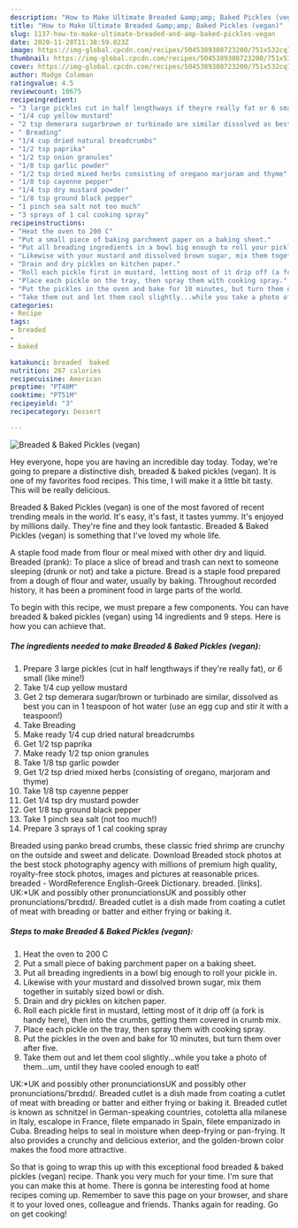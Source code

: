 ```yaml
---
description: "How to Make Ultimate Breaded &amp;amp; Baked Pickles (vegan)"
title: "How to Make Ultimate Breaded &amp;amp; Baked Pickles (vegan)"
slug: 1137-how-to-make-ultimate-breaded-and-amp-baked-pickles-vegan
date: 2020-11-28T11:38:59.023Z
image: https://img-global.cpcdn.com/recipes/5045389308723200/751x532cq70/breaded-baked-pickles-vegan-recipe-main-photo.jpg
thumbnail: https://img-global.cpcdn.com/recipes/5045389308723200/751x532cq70/breaded-baked-pickles-vegan-recipe-main-photo.jpg
cover: https://img-global.cpcdn.com/recipes/5045389308723200/751x532cq70/breaded-baked-pickles-vegan-recipe-main-photo.jpg
author: Madge Coleman
ratingvalue: 4.5
reviewcount: 10675
recipeingredient:
- "3 large pickles cut in half lengthways if theyre really fat or 6 small like mine"
- "1/4 cup yellow mustard"
- "2 tsp demerara sugarbrown or turbinado are similar dissolved as best you can in 1 teaspoon of hot water use an egg cup and stir it with a teaspoon"
- " Breading"
- "1/4 cup dried natural breadcrumbs"
- "1/2 tsp paprika"
- "1/2 tsp onion granules"
- "1/8 tsp garlic powder"
- "1/2 tsp dried mixed herbs consisting of oregano marjoram and thyme"
- "1/8 tsp cayenne pepper"
- "1/4 tsp dry mustard powder"
- "1/8 tsp ground black pepper"
- "1 pinch sea salt not too much"
- "3 sprays of 1 cal cooking spray"
recipeinstructions:
- "Heat the oven to 200 C"
- "Put a small piece of baking parchment paper on a baking sheet."
- "Put all breading ingredients in a bowl big enough to roll your pickle in."
- "Likewise with your mustard and dissolved brown sugar, mix them together in suitably sized bowl or dish."
- "Drain and dry pickles on kitchen paper."
- "Roll each pickle first in mustard, letting most of it drip off (a fork is handy here), then into the crumbs, getting them covered in crumb mix."
- "Place each pickle on the tray, then spray them with cooking spray."
- "Put the pickles in the oven and bake for 10 minutes, but turn them over after five."
- "Take them out and let them cool slightly...while you take a photo of them...um, until they have cooled enough to eat!"
categories:
- Recipe
tags:
- breaded
- 
- baked

katakunci: breaded  baked 
nutrition: 267 calories
recipecuisine: American
preptime: "PT40M"
cooktime: "PT51M"
recipeyield: "3"
recipecategory: Dessert

---
```



![Breaded &amp; Baked Pickles (vegan)](https://img-global.cpcdn.com/recipes/5045389308723200/751x532cq70/breaded-baked-pickles-vegan-recipe-main-photo.jpg)

Hey everyone, hope you are having an incredible day today. Today, we're going to prepare a distinctive dish, breaded &amp; baked pickles (vegan). It is one of my favorites food recipes. This time, I will make it a little bit tasty. This will be really delicious.

Breaded &amp; Baked Pickles (vegan) is one of the most favored of recent trending meals in the world. It's easy, it's fast, it tastes yummy. It's enjoyed by millions daily. They're fine and they look fantastic. Breaded &amp; Baked Pickles (vegan) is something that I've loved my whole life.

A staple food made from flour or meal mixed with other dry and liquid. Breaded (prank): To place a slice of bread and trash can next to someone sleeping (drunk or not) and take a picture. Bread is a staple food prepared from a dough of flour and water, usually by baking. Throughout recorded history, it has been a prominent food in large parts of the world.


To begin with this recipe, we must prepare a few components. You can have breaded &amp; baked pickles (vegan) using 14 ingredients and 9 steps. Here is how you can achieve that.

<!--inarticleads1-->

##### The ingredients needed to make Breaded &amp; Baked Pickles (vegan):

1. Prepare 3 large pickles (cut in half lengthways if they&#39;re really fat), or 6 small (like mine!)
1. Take 1/4 cup yellow mustard
1. Get 2 tsp demerara sugar/brown or turbinado are similar, dissolved as best you can in 1 teaspoon of hot water (use an egg cup and stir it with a teaspoon!)
1. Take  Breading
1. Make ready 1/4 cup dried natural breadcrumbs
1. Get 1/2 tsp paprika
1. Make ready 1/2 tsp onion granules
1. Take 1/8 tsp garlic powder
1. Get 1/2 tsp dried mixed herbs (consisting of oregano, marjoram and thyme)
1. Take 1/8 tsp cayenne pepper
1. Get 1/4 tsp dry mustard powder
1. Get 1/8 tsp ground black pepper
1. Take 1 pinch sea salt (not too much!)
1. Prepare 3 sprays of 1 cal cooking spray


Breaded using panko bread crumbs, these classic fried shrimp are crunchy on the outside and sweet and delicate. Download Breaded stock photos at the best stock photography agency with millions of premium high quality, royalty-free stock photos, images and pictures at reasonable prices. breaded - WordReference English-Greek Dictionary. breaded. [links]. UK:*UK and possibly other pronunciationsUK and possibly other pronunciations/ˈbrɛdɪd/. Breaded cutlet is a dish made from coating a cutlet of meat with breading or batter and either frying or baking it. 

<!--inarticleads2-->

##### Steps to make Breaded &amp; Baked Pickles (vegan):

1. Heat the oven to 200 C
1. Put a small piece of baking parchment paper on a baking sheet.
1. Put all breading ingredients in a bowl big enough to roll your pickle in.
1. Likewise with your mustard and dissolved brown sugar, mix them together in suitably sized bowl or dish.
1. Drain and dry pickles on kitchen paper.
1. Roll each pickle first in mustard, letting most of it drip off (a fork is handy here), then into the crumbs, getting them covered in crumb mix.
1. Place each pickle on the tray, then spray them with cooking spray.
1. Put the pickles in the oven and bake for 10 minutes, but turn them over after five.
1. Take them out and let them cool slightly...while you take a photo of them...um, until they have cooled enough to eat!


UK:*UK and possibly other pronunciationsUK and possibly other pronunciations/ˈbrɛdɪd/. Breaded cutlet is a dish made from coating a cutlet of meat with breading or batter and either frying or baking it. Breaded cutlet is known as schnitzel in German-speaking countries, cotoletta alla milanese in Italy, escalope in France, filete empanado in Spain, filete empanizado in Cuba. Breading helps to seal in moisture when deep-frying or pan-frying. It also provides a crunchy and delicious exterior, and the golden-brown color makes the food more attractive. 

So that is going to wrap this up with this exceptional food breaded &amp; baked pickles (vegan) recipe. Thank you very much for your time. I'm sure that you can make this at home. There is gonna be interesting food at home recipes coming up. Remember to save this page on your browser, and share it to your loved ones, colleague and friends. Thanks again for reading. Go on get cooking!
